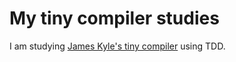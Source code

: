 # My tiny compiler studies

I am studying [James Kyle's tiny compiler](https://github.com/thejameskyle/the-super-tiny-compiler) using TDD.
